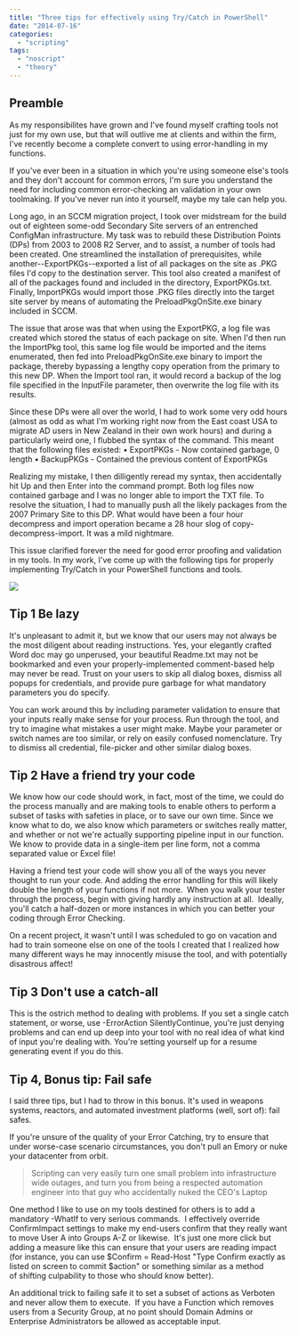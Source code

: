 ```yaml
---
title: "Three tips for effectively using Try/Catch in PowerShell"
date: "2014-07-16"
categories: 
  - "scripting"
tags: 
  - "noscript"
  - "theory"
---
```


## Preamble

As my responsibilites have grown and I've found myself crafting tools not just for my own use, but that will outlive me at clients and within the firm, I've recently become a complete convert to using error-handling in my functions.

If you've ever been in a situation in which you're using someone else's tools and they don't account for common errors, I'm sure you understand the need for including common error-checking an validation in your own toolmaking. If you've never run into it yourself, maybe my tale can help you.

Long ago, in an SCCM migration project, I took over midstream for the build out of eighteen some-odd Secondary Site servers of an entrenched ConfigMan infrastructure. My task was to rebuild these Distribution Points (DPs) from 2003 to 2008 R2 Server, and to assist, a number of tools had been created. One streamlined the installation of prerequisites, while another--ExportPKGs--exported a list of all packages on the site as .PKG files I'd copy to the destination server. This tool also created a manifest of all of the packages found and included in the directory, ExportPKGs.txt. Finally, ImportPKGs would import those .PKG files directly into the target site server by means of automating the PreloadPkgOnSite.exe binary included in SCCM.

The issue that arose was that when using the ExportPKG, a log file was created which stored the status of each package on site. When I'd then run the ImportPkg tool, this same log file would be imported and the items enumerated, then fed into PreloadPkgOnSite.exe binary to import the package, thereby bypassing a lengthy copy operation from the primary to this new DP. When the Import tool ran, it would record a backup of the log file specified in the InputFile parameter, then overwrite the log file with its results.

Since these DPs were all over the world, I had to work some very odd hours (almost as odd as what I'm working right now from the East coast USA to migrate AD users in New Zealand in their own work hours) and during a particularly weird one, I flubbed the syntax of the command. This meant that the following files existed: • ExportPKGs - Now contained garbage, 0 length • BackupPKGs - Contained the previous content of ExportPKGs

Realizing my mistake, I then dilligently reread my syntax, then accidentally hit Up and then Enter into the command prompt. Both log files now contained garbage and I was no longer able to import the TXT file. To resolve the situation, I had to manually push all the likely packages from the 2007 Primary Site to this DP. What would have been a four hour decompress and import operation became a 28 hour slog of copy-decompress-import. It was a mild nightmare.

This issue clarified forever the need for good error proofing and validation in my tools. In my work, I've come up with the following tips for properly implementing Try/Catch in your PowerShell functions and tools.

![](https://foxdeploy.files.wordpress.com/2014/07/failsafe1.jpg)

## Tip 1 Be lazy

It's unpleasant to admit it, but we know that our users may not always be the most diligent about reading instructions. Yes, your elegantly crafted Word doc may go unperused, your beautiful Readme.txt may not be bookmarked and even your properly-implemented comment-based help may never be read. Trust on your users to skip all dialog boxes, dismiss all popups for credentials, and provide pure garbage for what mandatory parameters you do specify.

You can work around this by including parameter validation to ensure that your inputs really make sense for your process. Run through the tool, and try to imagine what mistakes a user might make. Maybe your parameter or switch names are too similar, or rely on easily confused nomenclature. Try to dismiss all credential, file-picker and other similar dialog boxes.

## Tip 2 Have a friend try your code

We know how our code should work, in fact, most of the time, we could do the process manually and are making tools to enable others to perform a subset of tasks with safeties in place, or to save our own time. Since we know what to do, we also know which parameters or switches really matter, and whether or not we're actually supporting pipeline input in our function. We know to provide data in a single-item per line form, not a comma separated value or Excel file!

Having a friend test your code will show you all of the ways you never thought to run your code. And adding the error handling for this will likely double the length of your functions if not more.  When you walk your tester through the process, begin with giving hardly any instruction at all.  Ideally, you'll catch a half-dozen or more instances in which you can better your coding through Error Checking.

On a recent project, it wasn't until I was scheduled to go on vacation and had to train someone else on one of the tools I created that I realized how many different ways he may innocently misuse the tool, and with potentially disastrous affect!

## Tip 3 Don't use a catch-all

This is the ostrich method to dealing with problems. If you set a single catch statement, or worse, use -ErrorAction SilentlyContinue, you're just denying problems and can end up deep into your tool with no real idea of what kind of input you're dealing with. You're setting yourself up for a resume generating event if you do this.

## Tip 4, Bonus tip: Fail safe

I said three tips, but I had to throw in this bonus. It's used in weapons systems, reactors, and automated investment platforms (well, sort of): fail safes.

If you're unsure of the quality of your Error Catching, try to ensure that under worse-case scenario circumstances, you don't pull an Emory or nuke your datacenter from orbit.

> Scripting can very easily turn one small problem into infrastructure wide outages, and turn you from being a respected automation engineer into that guy who accidentally nuked the CEO's Laptop

One method I like to use on my tools destined for others is to add a mandatory -WhatIf to very serious commands.  I effectively override ConfirmImpact settings to make my end-users confirm that they really want to move User A into Groups A-Z or likewise.  It's just one more click but adding a measure like this can ensure that your users are reading impact (for instance, you can use $Confirm = Read-Host "Type Confirm exactly as listed on screen to commit $action" or something similar as a method of shifting culpability to those who should know better).

An additional trick to failing safe it to set a subset of actions as Verboten and never allow them to execute.  If you have a Function which removes users from a Security Group, at no point should Domain Admins or Enterprise Administrators be allowed as acceptable input.
